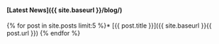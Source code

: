#### [Latest News]({{ site.baseurl }}/blog/)

{% for post in site.posts limit:5 %}* [{{ post.title }}]({{ site.baseurl }}{{ post.url }})
{% endfor %}
